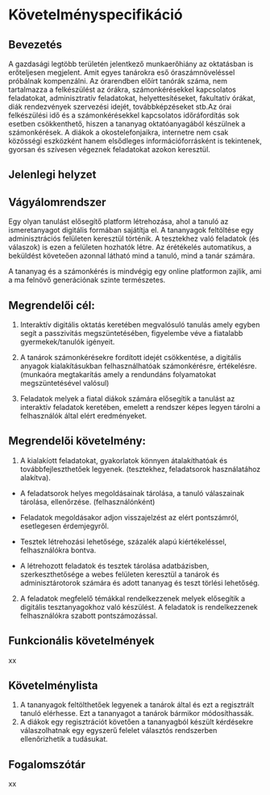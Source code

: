 # Követelményspecifikáció

## Bevezetés
  A gazdasági legtöbb területén jelentkező munkaerőhiány az oktatásban is erőteljesen megjelent. Amit egyes tanárokra eső óraszámnöveléssel próbálnak kompenzálni. Az órarendben előírt tanórák száma, nem tartalmazza a felkészülést az órákra, számonkérésekkel kapcsolatos feladatokat, adminisztratív feladatokat, helyettesítéseket, fakultatív órákat, diák rendezvények szervezési idejét, továbbképzéseket stb.Az órai felkészülési idő és a számonkérésekkel kapcsolatos időráfordítás sok esetben csökkenthető, hiszen a tananyag oktatóanyagából készülnek a számonkérések. A diákok a okostelefonjaikra, internetre nem csak közösségi eszközként hanem elsődleges információforrásként is tekintenek, gyorsan és szívesen végeznek feladatokat azokon keresztül.

## Jelenlegi helyzet


## Vágyálomrendszer
Egy olyan tanulást elősegítő platform létrehozása, ahol a tanuló az ismeretanyagot digitális formában sajátítja el. A tananyagok feltöltése egy adminisztrációs felületen keresztül történik. A tesztekhez való feladatok (és válaszok) is ezen a felületen hozhatók létre. Az érétékelés automatikus, a beküldést követeően azonnal látható mind a tanuló, mind a tanár számára.

A tananyag és a számonkérés is mindvégig egy online platformon zajlik, ami a ma felnövő generációnak szinte természetes. 

## Megrendelői cél: 

1. Interaktív digitális oktatás keretében megvalósuló tanulás amely egyben segít a passzivitás megszüntetésében, figyelembe véve a fiatalabb gyermekek/tanulók igényeit. 

2. A tanárok számonkérésekre fordított idejét csökkentése, a digitális anyagok kialakításukban felhasználhatóak számonkérésre, értékelésre. (munkaóra megtakarítás amely a rendundáns folyamatokat megszüntetésével valósul)

3. Feladatok melyek a fiatal diákok számára elősegítik a tanulást az interaktív feladatok keretében, emelett a rendszer képes legyen tárolni a felhasználók által elért eredményeket.

## Megrendelői követelmény:

1. A kialakíott feladatokat, gyakorlatok könnyen átalakíthatóak és továbbfejleszthetőek legyenek. (tesztekhez, feladatsorok használatához alakítva). 

 - A feladatsorok helyes megoldásainak tárolása, a tanuló válaszainak tárolása, ellenőrzése. (felhasználónként) 
 
 - Feladatok megoldásakor adjon visszajelzést az elért pontszámról, esetlegesen érdemjegyről.
 - Tesztek létrehozási lehetősége, százalék alapú kiértékeléssel, felhasználókra bontva.
 
 - A létrehozott feladatok és tesztek tárolása adatbázisben, szerkeszthetősége a webes felületen keresztül a tanárok és adminisztárotorok 
   számára és adott tananyag és teszt törlési lehetőség.
   
2. A feladatok megfelelő témákkal rendelkezzenek melyek elősegítik a digitális tesztanyagokhoz való készülést.
A feladatok is rendelkezzenek felhasználókra szabott pontszámozással.

## Funkcionális követelmények
xx

## Követelménylista
1. A tananyagok feltölthetőek legyenek a tanárok által és ezt a regisztrált tanuló elérhesse. Ezt a tananyagot a tanárok bármikor módosíthassák.
2. A diákok egy regisztrációt követően a tananyagból készült kérdésekre válaszolhatnak egy egyszerű felelet választós rendszerben ellenőrizhetik a tudásukat.

## Fogalomszótár
xx
